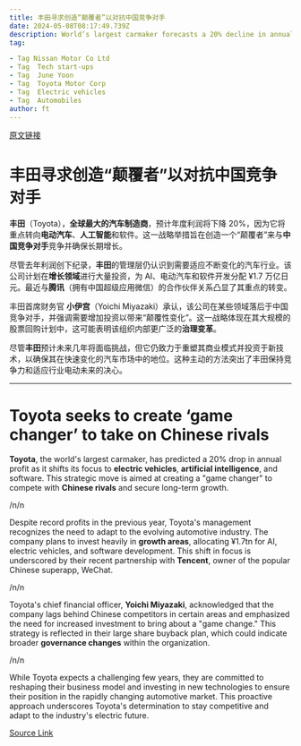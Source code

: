 ```yaml
---
title: 丰田寻求创造“颠覆者”以对抗中国竞争对手
date: 2024-05-08T08:17:49.739Z
description: World’s largest carmaker forecasts a 20% decline in annual profit as it invests in electric vehicles and AI
tag: 

- Tag Nissan Motor Co Ltd
- Tag  Tech start-ups
- Tag  June Yoon
- Tag  Toyota Motor Corp
- Tag  Electric vehicles
- Tag  Automobiles
author: ft
---
```


[原文链接](https://ft.com/content/cfe59b1d-0d6f-4d22-8acc-885d3e74fd3a)

# **丰田**寻求创造“颠覆者”以对抗中国竞争对手

**丰田**（Toyota），**全球最大的汽车制造商**，预计年度利润将下降 20%，因为它将重点转向**电动汽车**、**人工智能**和软件。这一战略举措旨在创造一个“颠覆者”来与**中国竞争对手**竞争并确保长期增长。 

尽管去年利润创下纪录，**丰田**的管理层仍认识到需要适应不断变化的汽车行业。该公司计划在**增长领域**进行大量投资，为 AI、电动汽车和软件开发分配 ¥1.7 万亿日元。最近与**腾讯**（拥有中国超级应用微信）的合作伙伴关系凸显了其重点的转变。 

丰田首席财务官 **小伊宫**（Yoichi Miyazaki）承认，该公司在某些领域落后于中国竞争对手，并强调需要增加投资以带来“颠覆性变化”。这一战略体现在其大规模的股票回购计划中，这可能表明该组织内部更广泛的**治理变革**。 

尽管**丰田**预计未来几年将面临挑战，但它仍致力于重塑其商业模式并投资于新技术，以确保其在快速变化的汽车市场中的地位。这种主动的方法突出了丰田保持竞争力和适应行业电动未来的决心。

---

# Toyota seeks to create ‘game changer’ to take on Chinese rivals

**Toyota**, the world's largest carmaker, has predicted a 20% drop in annual profit as it shifts its focus to **electric vehicles**, **artificial intelligence**, and software. This strategic move is aimed at creating a "game changer" to compete with **Chinese rivals** and secure long-term growth. 

/n/n

Despite record profits in the previous year, Toyota's management recognizes the need to adapt to the evolving automotive industry. The company plans to invest heavily in **growth areas**, allocating ¥1.7tn for AI, electric vehicles, and software development. This shift in focus is underscored by their recent partnership with **Tencent**, owner of the popular Chinese superapp, WeChat. 

/n/n

Toyota's chief financial officer, **Yoichi Miyazaki**, acknowledged that the company lags behind Chinese competitors in certain areas and emphasized the need for increased investment to bring about a "game change." This strategy is reflected in their large share buyback plan, which could indicate broader **governance changes** within the organization. 

/n/n

While Toyota expects a challenging few years, they are committed to reshaping their business model and investing in new technologies to ensure their position in the rapidly changing automotive market. This proactive approach underscores Toyota's determination to stay competitive and adapt to the industry's electric future.

[Source Link](https://ft.com/content/cfe59b1d-0d6f-4d22-8acc-885d3e74fd3a)

